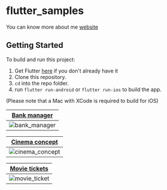 # flutter_samples

You can know more about me [website](https://oscarviana20.github.io/)

## Getting Started
To build and run this project:

1. Get Flutter [here](https://flutter.dev) if you don't already have it
2. Clone this repository.
3. `cd` into the repo folder.
4. run `flutter run-android` or `flutter run-ios` to build the app.

(Please note that a Mac with XCode is required to build for iOS)

|   [**Bank manager**](https://github.com/OscarViana20/flutter_samples/tree/main/lib/src/dribbble_sample/bank_manager)  |
|------------|
|  ![bank_manager](https://github.com/user-attachments/assets/24cbed29-657f-4a30-ab61-44e46653a0db)  |

|   [**Cinema concept**](https://github.com/OscarViana20/flutter_samples/tree/main/lib/src/dribbble_sample/cinema_concept)  |
|------------|
|  ![cinema_concept](https://github.com/user-attachments/assets/e6259d6d-934c-4e2d-978c-2f9640e18705)  |

|   [**Movie tickets**](https://github.com/OscarViana20/flutter_samples/tree/main/lib/src/dribbble_sample/movie_tickets)  |
|------------|
|  ![movie_ticket](https://github.com/user-attachments/assets/d37b2f62-9cbb-4303-b7cf-2b74a0fdaee5)  |
